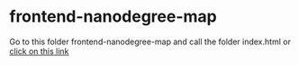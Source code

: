 frontend-nanodegree-map
===============================

Go to this folder frontend-nanodegree-map and call the folder index.html or [click on this link](https://adrianorosaferreira.github.io/frontend-nanodegree-map/)
